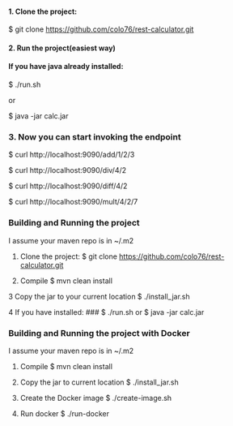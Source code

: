 #### 1. Clone the project: ####

$ git clone https://github.com/colo76/rest-calculator.git

#### 2. Run the project(easiest way) #### 

#### If you have java already installed: ####

$ ./run.sh 

or

$ java -jar calc.jar 

### 3. Now you can start invoking the endpoint ###

$ curl http://localhost:9090/add/1/2/3

$ curl http://localhost:9090/div/4/2

$ curl http://localhost:9090/diff/4/2

$ curl http://localhost:9090/mult/4/2/7


### Building and Running the project ###
I assume your maven repo is in ~/.m2

1.  Clone the project:
$ git clone https://github.com/colo76/rest-calculator.git

2.  Compile
$ mvn clean install

3 Copy the jar to your current location
$ ./install_jar.sh

4 If you have installed: ###
$ ./run.sh 
or
$ java -jar calc.jar 

### Building and Running the project with Docker ###
I assume your maven repo is in ~/.m2

1. Compile 
$ mvn clean install

2. Copy the jar to current location
$ ./install_jar.sh

3. Create the Docker image
$ ./create-image.sh

4. Run docker
$ ./run-docker